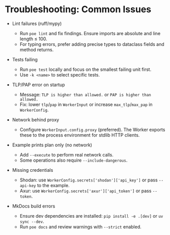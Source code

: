 # Troubleshooting: Common Issues

- Lint failures (ruff/mypy)
  - Run `poe lint` and fix findings. Ensure imports are absolute and line length ≤ 100.
  - For typing errors, prefer adding precise types to dataclass fields and method returns.

- Tests failing
  - Run `poe test` locally and focus on the smallest failing unit first.
  - Use `-k <name>` to select specific tests.

- TLP/PAP error on startup
  - Message: `TLP is higher than allowed.` or `PAP is higher than allowed.`
  - Fix: lower `tlp`/`pap` in `WorkerInput` or increase `max_tlp`/`max_pap` in `WorkerConfig`.

- Network behind proxy
  - Configure `WorkerInput.config.proxy` (preferred). The Worker exports these to the process
    environment for stdlib HTTP clients.

- Example prints plan only (no network)
  - Add `--execute` to perform real network calls.
  - Some operations also require `--include-dangerous`.

- Missing credentials
  - Shodan: use `WorkerConfig.secrets['shodan']['api_key']` or pass `--api-key` to the example.
  - Axur: use `WorkerConfig.secrets['axur']['api_token']` or pass `--token`.

- MkDocs build errors
  - Ensure dev dependencies are installed: `pip install -e .[dev]` or `uv sync --dev`.
  - Run `poe docs` and review warnings with `--strict` enabled.
